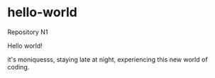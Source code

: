 # hello-world
Repository N1

Hello world!

it's moniquesss, staying late at night, experiencing this new world of coding.
